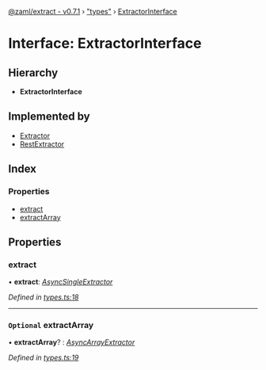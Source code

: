 [@zaml/extract - v0.7.1](../README.md) › ["types"](../modules/_types_.md) › [ExtractorInterface](_types_.extractorinterface.md)

# Interface: ExtractorInterface

## Hierarchy

* **ExtractorInterface**

## Implemented by

* [Extractor](../classes/_extractor_.extractor.md)
* [RestExtractor](../classes/_plugins_rest_.restextractor.md)

## Index

### Properties

* [extract](_types_.extractorinterface.md#extract)
* [extractArray](_types_.extractorinterface.md#optional-extractarray)

## Properties

###  extract

• **extract**: *[AsyncSingleExtractor](../modules/_types_.md#asyncsingleextractor)*

*Defined in [types.ts:18](https://github.com/nexushubs/zaml-lang/blob/4389e8b/packages/zaml-extract/src/types.ts#L18)*

___

### `Optional` extractArray

• **extractArray**? : *[AsyncArrayExtractor](../modules/_types_.md#asyncarrayextractor)*

*Defined in [types.ts:19](https://github.com/nexushubs/zaml-lang/blob/4389e8b/packages/zaml-extract/src/types.ts#L19)*
